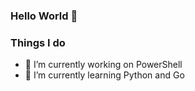 ### Hello World 👋

<!--
**gunjin1/gunjin1** is a ✨ _special_ ✨ repository because its `README.md` (this file) appears on your GitHub profile.

Here are some ideas to get you started: -->
### Things I do
- 🔭 I’m currently working on PowerShell
- 🌱 I’m currently learning Python and Go


